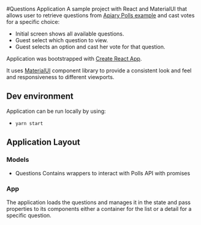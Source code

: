 #Questions Application
A sample project with React and MaterialUI that allows user to retrieve questions from [Apiary Polls example](https://polls.apiblueprint.org/) and cast votes for a specific choice:
- Initial screen shows all available questions.
- Guest select which question to view.
- Guest selects an option and cast her vote for that question.

Application was bootstrapped with [Create React App](https://github.com/facebookincubator/create-react-app).

It uses [MaterialUI](http://www.material-ui.com/#/get-started/required-knowledge) component library to provide a consistent look and feel and responsiveness to different viewports.

## Dev environment

Application can be run locally by using:
  - `yarn start`

## Application Layout

### Models
 - Questions
Contains wrappers to interact with Polls API with promises

### App
The application loads the questions and manages it in the state and pass properties to its components either a container for the list or a detail for a specific question.
